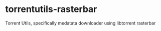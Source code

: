 # torrentutils-rasterbar
Torrent Utils, specifically medatata downloader using libtorrent rasterbar
